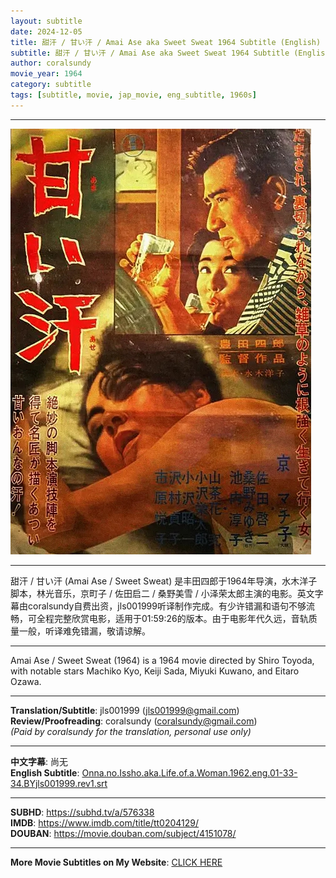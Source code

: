```yaml
---
layout: subtitle
date: 2024-12-05
title: 甜汗 / 甘い汗 / Amai Ase aka Sweet Sweat 1964 Subtitle (English)
subtitle: 甜汗 / 甘い汗 / Amai Ase aka Sweet Sweat 1964 Subtitle (English)
author: coralsundy
movie_year: 1964
category: subtitle
tags: [subtitle, movie, jap_movie, eng_subtitle, 1960s]
---
```


------

<img src="../assets/tt0204129.jpg" alt="tt0204129_cover_art" />

------

甜汗 / 甘い汗 (Amai Ase / Sweet Sweat) 是丰田四郎于1964年导演，水木洋子脚本，林光音乐，京町子 / 佐田启二 / 桑野美雪 / 小泽荣太郎主演的电影。英文字幕由coralsundy自费出资，jls001999听译制作完成。有少许错漏和语句不够流畅，可全程完整欣赏电影，适用于01:59:26的版本。由于电影年代久远，音轨质量一般，听译难免错漏，敬请谅解。

------

Amai Ase / Sweet Sweat (1964) is a 1964 movie directed by Shiro Toyoda, with notable stars Machiko Kyo, Keiji Sada, Miyuki Kuwano, and Eitaro Ozawa.

------

**Translation/Subtitle**: jls001999 (jls001999@gmail.com)<br>
**Review/Proofreading**: coralsundy (coralsundy@gmail.com)<br>
*(Paid by coralsundy for the translation, personal use only)*

------

**中文字幕**: 尚无<br>
**English Subtitle**: [Onna.no.Issho.aka.Life.of.a.Woman.1962.eng.01-33-34.BYjls001999.rev1.srt](../subtitles/Onna.no.Issho.aka.Life.of.a.Woman.1962.eng.01-33-34.BYjls001999.rev1.srt)

------

**SUBHD**: <https://subhd.tv/a/576338><br>
**IMDB**: <https://www.imdb.com/title/tt0204129/><br>
**DOUBAN**: <https://movie.douban.com/subject/4151078/>


------

**More Movie Subtitles on My Website**: <a href='{% post_url 2021-01-10-subtitles-summary-list %}'>CLICK HERE</a>


